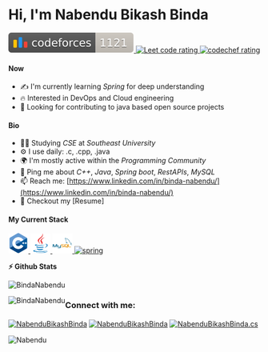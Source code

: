 <h1 align="left">Hi, I'm Nabendu Bikash Binda</h1>

<p align="left">
  <a href="https://codeforces.com/profile/nabendu">
    <img src="https://raw.githubusercontent.com/BindaNabendu/cf-stats/main/output/max_rating.svg" alt="Codeforces max rating" />
  </a>
  <a href="https://leetcode.com/Nabendu/">
    <img src="https://cp-logo.vercel.app/leetcode/nabendu" alt="Leet code rating" />
  </a>
  <a href="https://codechef.com/nabendu/">
    <img src="https://img.shields.io/badge/-CodeChef-5B4638?style=for-the-badge&logo=CodeChef&logoColor=white" alt="codechef rating" />
  </a>
</p>

#### Now
- ✍️ I'm currently learning *Spring* for deep understanding
- :fire: Interested in DevOps and Cloud engineering
- :calendar: Looking for contributing to java based open source projects 

#### Bio
- 👨‍🎓 Studying *CSE* at *Southeast University*
- ⚙️ I use daily: .c, .cpp, .java
- 🌍 I'm mostly active within the *Programming Community*
- 💬 Ping me about *C++*, *Java*, *Spring boot*, *RestAPIs*, *MySQL*
- 📫 Reach me: [https://www.linkedin.com/in/binda-nabendu/](https://www.linkedin.com/in/binda-nabendu/)
- 📝 Checkout my [Resume]

#### My Current Stack
<p align="left"> <a href="https://getbootstrap.com" target="_blank" rel="noreferrer"> </a> <a href="https://www.w3schools.com/cpp/" target="_blank" rel="noreferrer"> <img src="https://raw.githubusercontent.com/devicons/devicon/master/icons/cplusplus/cplusplus-original.svg" alt="cplusplus" width="40" height="40"/> </a> <a href="https://www.java.com" target="_blank" rel="noreferrer"> <img src="https://raw.githubusercontent.com/devicons/devicon/master/icons/java/java-original.svg" alt="java" width="40" height="40"/> </a> <a href="https://www.mysql.com/" target="_blank" rel="noreferrer"> <img src="https://raw.githubusercontent.com/devicons/devicon/master/icons/mysql/mysql-original-wordmark.svg" alt="mysql" width="40" height="40"/> </a> <a href="https://spring.io/" target="_blank" rel="noreferrer"> <img src="https://www.vectorlogo.zone/logos/springio/springio-icon.svg" alt="spring" width="40" height="40"/> </a> </p>

<b>⚡ Github Stats</b>
<p>&nbsp;<img align="left" src="https://github-readme-stats.vercel.app/api?username=BindaNabendu&show_icons=true&locale=en" alt="BindaNabendu" /></p>
<p><img align="left" src="https://github-readme-stats.vercel.app/api/top-langs?username=BindaNabendu&show_icons=true&locale=en&layout=compact" alt="BindaNabendu" /></p>


<h3 align="left">Connect with me:</h3>
<p align="left">
<a href="https://twitter.com/BindaNabendu" target="blank"><img align="center" src="https://raw.githubusercontent.com/rahuldkjain/github-profile-readme-generator/master/src/images/icons/Social/twitter.svg" alt="NabenduBikashBinda" height="30" width="40" /></a>
<a href="https://www.linkedin.com/in/binda-nabendu" target="blank"><img align="center" src="https://raw.githubusercontent.com/rahuldkjain/github-profile-readme-generator/master/src/images/icons/Social/linked-in-alt.svg" alt="NabenduBikashBinda" height="30" width="40" /></a>
<a href="https://www.facebook.com/eng.nabendu/" target="blank"><img align="center" src="https://raw.githubusercontent.com/rahuldkjain/github-profile-readme-generator/master/src/images/icons/Social/facebook.svg" alt="NabenduBikashBinda.cs" height="30" width="40" /></a>
</p>






<p><img align="center" src="https://github-readme-streak-stats.herokuapp.com/?user=BindaNabendu&" alt="Nabendu" /></p>
